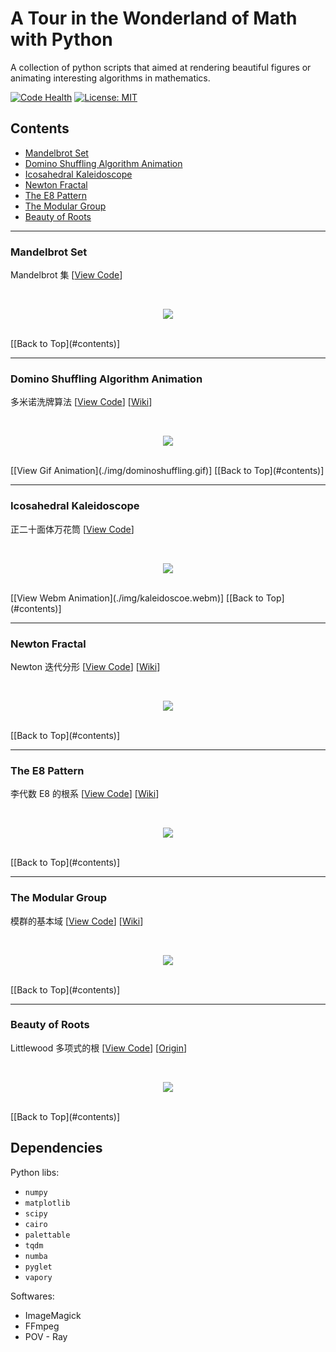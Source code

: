 # A Tour in the Wonderland of Math with Python

A collection of python scripts that aimed at rendering beautiful figures or animating interesting algorithms in mathematics.

[![Code Health](https://landscape.io/github/neozhaoliang/pywonderland/master/landscape.svg?style=flat)](https://landscape.io/github/neozhaoliang/pywonderland/master) [![License: MIT](https://img.shields.io/badge/License-MIT-blue.svg)](https://opensource.org/licenses/MIT)


## Contents

- [Mandelbrot Set](#mandelbrot-set)
- [Domino Shuffling Algorithm Animation](#domino-shuffling-algorithm-animation)
- [Icosahedral Kaleidoscope](#icosahedral-kaleidoscope)
- [Newton Fractal](#newton-fractal)
- [The E8 Pattern](#the-e8-pattern)
- [The Modular Group](#the-modular-group)
- [Beauty of Roots](#beauty-of-roots)


---
### Mandelbrot Set
Mandelbrot 集 [[View Code](./src/misc/mandelbrot.py)]

<br>

<p align="center">
<img src="./img/mandelbrot.png"/>
</p>

<br>
[[Back to Top](#contents)]


---
### Domino Shuffling Algorithm Animation
多米诺洗牌算法 [[View Code](./src/domino/)] [[Wiki](https://en.wikipedia.org/wiki/Aztec_diamond)]

<br>

<p align="center">
<img src="./img/randomtiling.png">
</p>

<br>
[[View Gif Animation](./img/dominoshuffling.gif)]
[[Back to Top](#contents)]


---
### Icosahedral Kaleidoscope

正二十面体万花筒 [[View Code](./src/misc/kaleidoscope.py)]

<br>

<p align="center">
<img src="./img/kaleidoscope.png"/>
</p>

<br>
[[View Webm Animation](./img/kaleidoscoe.webm)]
[[Back to Top](#contents)]

---
### Newton Fractal
Newton 迭代分形 [[View Code](./src/misc/newton.py)] [[Wiki](https://en.wikipedia.org/wiki/Newton_fractal)]

<br>

<p align="center">
<img src="./img/newton.png"/>
</p>

<br>
[[Back to Top](#contents)]


---
### The E8 Pattern
李代数 E8 的根系 [[View Code](./src/misc/e8.py)] [<a href="https://en.wikipedia.org/wiki/E8_(mathematics)">Wiki</a>]

<br>

<p align="center">
<img src="./img/e8-pattern.png"br/>
</p>

<br>
[[Back to Top](#contents)]


---
### The Modular Group
模群的基本域 [[View Code](./src/modulargroup.py)] [[Wiki](https://en.wikipedia.org/wiki/Modular_group)]

<br>

<p align="center">
<img src="./img/modulargroup.png"/>
</p>

<br>
[[Back to Top](#contents)]


---
### Beauty of Roots
Littlewood 多项式的根 [[View Code](./src/misc/rootsart.py)] [[Origin](http://www.math.ucr.edu/home/baez/roots/)]

<br>

<p align="center">
<img src="./img/rootsart.png"/>
</p>

<br>
[[Back to Top](#contents)]

## Dependencies

Python libs:

+ `numpy`
+ `matplotlib`
+ `scipy`
+ `cairo`
+ `palettable`
+ `tqdm`
+ `numba`
+ `pyglet`
+ `vapory`

Softwares:

+ ImageMagick
+ FFmpeg
+ POV - Ray